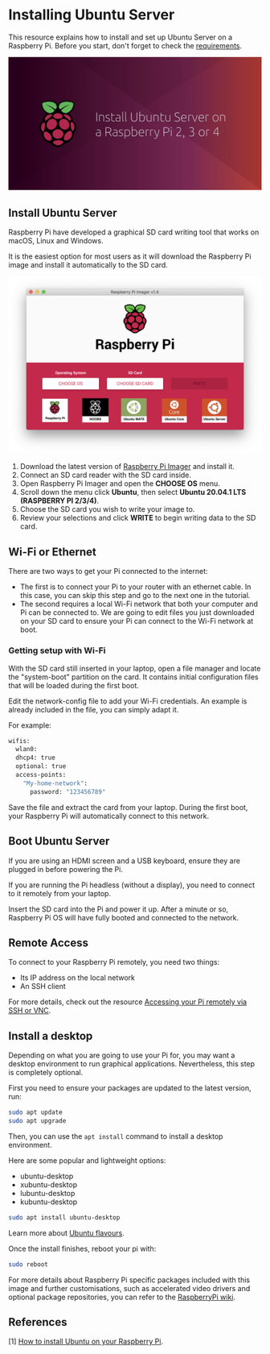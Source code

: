 # Installing Ubuntu Server

This resource explains how to install and set up Ubuntu Server on a Raspberry Pi. Before you start, don't forget to check the [requirements](./requirements.md).

![Install Ubuntu Server](../assets/install-ubuntu.png)

## Install Ubuntu Server

Raspberry Pi have developed a graphical SD card writing tool that works on macOS, Linux and Windows.

It is the easiest option for most users as it will download the Raspberry Pi image and install it automatically to the SD card.

![Raspberry Pi Imager](./../assets/raspberry-pi-imager.png)

1. Download the latest version of [Raspberry Pi Imager](https://www.raspberrypi.org/downloads/) and install it.
2. Connect an SD card reader with the SD card inside.
3. Open Raspberry Pi Imager and open the **CHOOSE OS** menu.
4. Scroll down the menu click **Ubuntu**, then select **Ubuntu 20.04.1 LTS (RASPBERRY PI 2/3/4)**.
5. Choose the SD card you wish to write your image to.
6. Review your selections and click **WRITE** to begin writing data to the SD card.

## Wi-Fi or Ethernet

There are two ways to get your Pi connected to the internet:

* The first is to connect your Pi to your router with an ethernet cable. In this case, you can skip this step and go to the next one in the tutorial.
* The second requires a local Wi-Fi network that both your computer and Pi can be connected to. We are going to edit files you just downloaded on your SD card to ensure your Pi can connect to the Wi-Fi network at boot.

### Getting setup with Wi-Fi

With the SD card still inserted in your laptop, open a file manager and locate the "system-boot" partition on the card. It contains initial configuration files that will be loaded during the first boot.

Edit the network-config file to add your Wi-Fi credentials. An example is already included in the file, you can simply adapt it.

For example:

```bash
wifis:
  wlan0:
  dhcp4: true
  optional: true
  access-points:
    "My-home-network":
      password: "123456789"
```

Save the file and extract the card from your laptop. During the first boot, your Raspberry Pi will automatically connect to this network.

## Boot Ubuntu Server

If you are using an HDMI screen and a USB keyboard, ensure they are plugged in before powering the Pi.

If you are running the Pi headless (without a display), you need to connect to it remotely from your laptop.

Insert the SD card into the Pi and power it up. After a minute or so, Raspberry Pi OS will have fully booted and connected to the network.

## Remote Access

To connect to your Raspberry Pi remotely, you need two things:

* Its IP address on the local network
* An SSH client

For more details, check out the resource [Accessing your Pi remotely via SSH or VNC](./remote-access.md).

## Install a desktop

Depending on what you are going to use your Pi for, you may want a desktop environment to run graphical applications. Nevertheless, this step is completely optional.

First you need to ensure your packages are updated to the latest version, run:

```bash
sudo apt update
sudo apt upgrade
```

Then, you can use the `apt install` command to install a desktop environment.

Here are some popular and lightweight options:

* ubuntu-desktop
* xubuntu-desktop
* lubuntu-desktop
* kubuntu-desktop

```bash
sudo apt install ubuntu-desktop
```

Learn more about [Ubuntu flavours](https://ubuntu.com/download/flavours).

Once the install finishes, reboot your pi with:

```bash
sudo reboot
```

For more details about Raspberry Pi specific packages included with this image and further customisations, such as accelerated video drivers and optional package repositories, you can refer to the [RaspberryPi wiki](https://wiki.ubuntu.com/ARM/RaspberryPi?&_ga=2.128250052.933902139.1597147896-1929488075.1597147896#Packages).

## References

[1] [How to install Ubuntu on your Raspberry Pi](https://ubuntu.com/tutorials/how-to-install-ubuntu-on-your-raspberry-pi).
